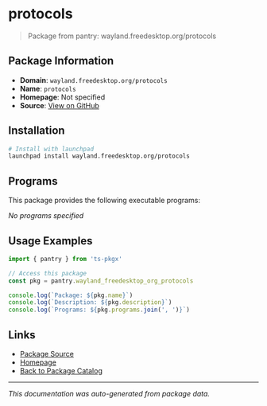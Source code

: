 # protocols

> Package from pantry: wayland.freedesktop.org/protocols

## Package Information

- **Domain**: `wayland.freedesktop.org/protocols`
- **Name**: `protocols`
- **Homepage**: Not specified
- **Source**: [View on GitHub](https://github.com/pkgxdev/pantry/tree/main/projects/wayland.freedesktop.org/protocols/package.yml)

## Installation

```bash
# Install with launchpad
launchpad install wayland.freedesktop.org/protocols
```

## Programs

This package provides the following executable programs:

*No programs specified*

## Usage Examples

```typescript
import { pantry } from 'ts-pkgx'

// Access this package
const pkg = pantry.wayland_freedesktop_org_protocols

console.log(`Package: ${pkg.name}`)
console.log(`Description: ${pkg.description}`)
console.log(`Programs: ${pkg.programs.join(', ')}`)
```

## Links

- [Package Source](https://github.com/pkgxdev/pantry/tree/main/projects/wayland.freedesktop.org/protocols/package.yml)
- [Homepage](#)
- [Back to Package Catalog](../package-catalog.md)

---

*This documentation was auto-generated from package data.*
